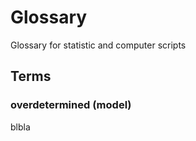 # Glossary

Glossary for statistic and computer scripts

## Terms

### overdetermined (model)

blbla

